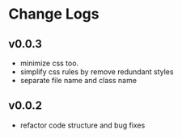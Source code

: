 # Change Logs

## v0.0.3

 - minimize css too.
 - simplify css rules by remove redundant styles
 - separate file name and class name


## v0.0.2

 - refactor code structure and bug fixes
